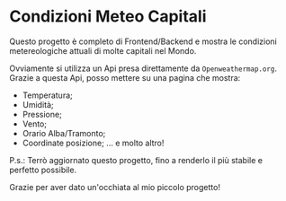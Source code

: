 # Condizioni Meteo Capitali

Questo progetto è completo di Frontend/Backend e mostra le condizioni metereologiche attuali di molte capitali nel Mondo.

Ovviamente si utilizza un Api presa direttamente da `Openweathermap.org`.
Grazie a questa Api, posso mettere su una pagina che mostra:
- Temperatura;
- Umidità;
- Pressione;
- Vento;
- Orario Alba/Tramonto;
- Coordinate posizione;
... e molto altro!

P.s.: Terrò aggiornato questo progetto, fino a renderlo il più stabile e perfetto possibile.

Grazie per aver dato un'occhiata al mio piccolo progetto!